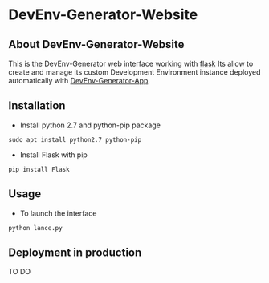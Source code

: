 # DevEnv-Generator-Website
## About DevEnv-Generator-Website
This is the DevEnv-Generator web interface working with [flask](http://flask.pocoo.org/)
Its allow to create and manage its custom Development Environment instance 
deployed automatically with [DevEnv-Generator-App](https://github.com/Skeith918/DevEnv-Generator-App).

## Installation
- Install python 2.7 and python-pip package
```
sudo apt install python2.7 python-pip
```
- Install Flask with pip
```
pip install Flask
```

## Usage
- To launch the interface
```
python lance.py
```
## Deployment in production
TO DO
